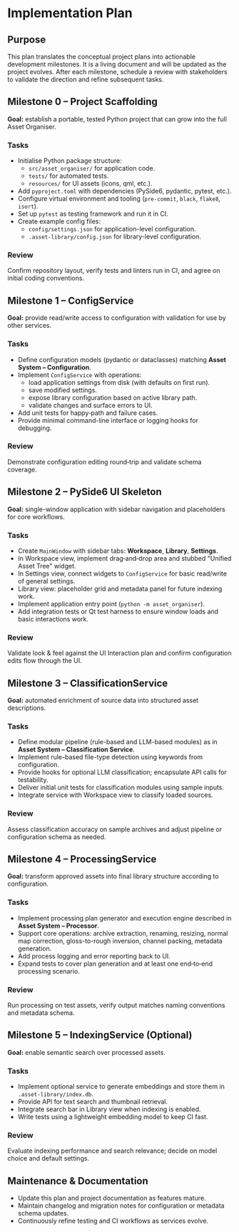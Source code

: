 # Implementation Plan

## Purpose
This plan translates the conceptual project plans into actionable development milestones. It is a living document and will be updated as the project evolves. After each milestone, schedule a review with stakeholders to validate the direction and refine subsequent tasks.

## Milestone 0 – Project Scaffolding
**Goal:** establish a portable, tested Python project that can grow into the full Asset Organiser.

### Tasks
- Initialise Python package structure:
  - `src/asset_organiser/` for application code.
  - `tests/` for automated tests.
  - `resources/` for UI assets (icons, qml, etc.).
- Add `pyproject.toml` with dependencies (PySide6, pydantic, pytest, etc.).
- Configure virtual environment and tooling (`pre-commit`, `black`, `flake8`, `isort`).
- Set up `pytest` as testing framework and run it in CI.
- Create example config files:
  - `config/settings.json` for application-level configuration.
  - `.asset-library/config.json` for library-level configuration.

### Review
Confirm repository layout, verify tests and linters run in CI, and agree on initial coding conventions.

## Milestone 1 – ConfigService
**Goal:** provide read/write access to configuration with validation for use by other services.

### Tasks
- Define configuration models (pydantic or dataclasses) matching **Asset System – Configuration**.
- Implement `ConfigService` with operations:
  - load application settings from disk (with defaults on first run).
  - save modified settings.
  - expose library configuration based on active library path.
  - validate changes and surface errors to UI.
- Add unit tests for happy‑path and failure cases.
- Provide minimal command-line interface or logging hooks for debugging.

### Review
Demonstrate configuration editing round‑trip and validate schema coverage.

## Milestone 2 – PySide6 UI Skeleton
**Goal:** single-window application with sidebar navigation and placeholders for core workflows.

### Tasks
- Create `MainWindow` with sidebar tabs: **Workspace**, **Library**, **Settings**.
- In Workspace view, implement drag‑and‑drop area and stubbed "Unified Asset Tree" widget.
- In Settings view, connect widgets to `ConfigService` for basic read/write of general settings.
- Library view: placeholder grid and metadata panel for future indexing work.
- Implement application entry point (`python -m asset_organiser`).
- Add integration tests or Qt test harness to ensure window loads and basic interactions work.

### Review
Validate look & feel against the UI Interaction plan and confirm configuration edits flow through the UI.

## Milestone 3 – ClassificationService
**Goal:** automated enrichment of source data into structured asset descriptions.

### Tasks
- Define modular pipeline (rule-based and LLM-based modules) as in **Asset System – Classification Service**.
- Implement rule-based file-type detection using keywords from configuration.
- Provide hooks for optional LLM classification; encapsulate API calls for testability.
- Deliver initial unit tests for classification modules using sample inputs.
- Integrate service with Workspace view to classify loaded sources.

### Review
Assess classification accuracy on sample archives and adjust pipeline or configuration schema as needed.

## Milestone 4 – ProcessingService
**Goal:** transform approved assets into final library structure according to configuration.

### Tasks
- Implement processing plan generator and execution engine described in **Asset System – Processor**.
- Support core operations: archive extraction, renaming, resizing, normal map correction, gloss-to-rough inversion, channel packing, metadata generation.
- Add process logging and error reporting back to UI.
- Expand tests to cover plan generation and at least one end‑to‑end processing scenario.

### Review
Run processing on test assets, verify output matches naming conventions and metadata schema.

## Milestone 5 – IndexingService (Optional)
**Goal:** enable semantic search over processed assets.

### Tasks
- Implement optional service to generate embeddings and store them in `.asset-library/index.db`.
- Provide API for text search and thumbnail retrieval.
- Integrate search bar in Library view when indexing is enabled.
- Write tests using a lightweight embedding model to keep CI fast.

### Review
Evaluate indexing performance and search relevance; decide on model choice and default settings.

## Maintenance & Documentation
- Update this plan and project documentation as features mature.
- Maintain changelog and migration notes for configuration or metadata schema updates.
- Continuously refine testing and CI workflows as services evolve.

